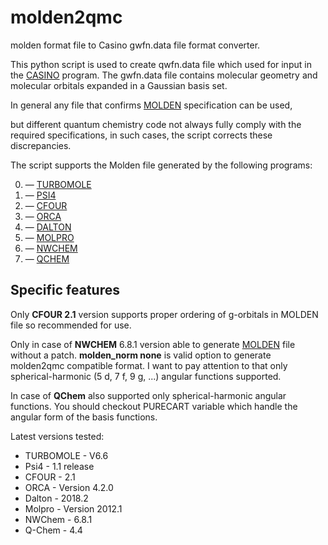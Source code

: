 # molden2qmc
molden format file to Casino gwfn.data file format converter.

This python script is used to create qwfn.data file which used for input in the [CASINO](https://vallico.net/casinoqmc/what-is-casino/) program.
The gwfn.data file contains molecular geometry and molecular orbitals expanded in a Gaussian basis set.

In general any file that confirms [MOLDEN](https://www.theochem.ru.nl/molden/molden_format.html) specification can be used,

but different quantum chemistry code not always fully comply with the required specifications,
in such cases, the script corrects these discrepancies.

The script supports the Molden file generated by the following programs:

0. — [TURBOMOLE](http://www.turbomole.com/)
1. — [PSI4](http://www.psicode.org/)
2. — [CFOUR](http://www.cfour.de/)
3. — [ORCA](https://orcaforum.cec.mpg.de/)
4. — [DALTON](http://daltonprogram.org/)
5. — [MOLPRO](https://www.molpro.net/)
6. — [NWCHEM](https://nwchemgit.github.io/)
7. — [QCHEM](http://www.q-chem.com/)


## Specific features
Only **CFOUR 2.1** version supports proper ordering of g-orbitals in MOLDEN file so recommended for use.

Only in case of **NWCHEM** 6.8.1 version able to generate [MOLDEN](https://nwchemgit.github.io/Properties.html#moldenfile) file without a patch.
**molden_norm none** is valid option to generate molden2qmc compatible format.
I want to pay attention to that only spherical-harmonic (5 d, 7 f, 9 g, ...) angular functions supported.

In case of **QChem** also supported only spherical-harmonic angular functions. You should checkout
PURECART variable which handle the angular form of the basis functions.

Latest versions tested:
- TURBOMOLE - V6.6
- Psi4      - 1.1 release
- CFOUR     - 2.1
- ORCA      - Version 4.2.0
- Dalton    - 2018.2
- Molpro    - Version 2012.1
- NWChem    - 6.8.1
- Q-Chem    - 4.4
